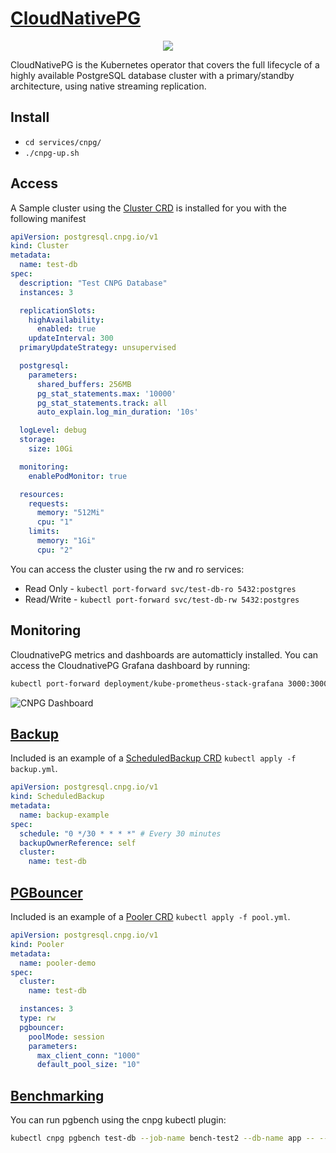 # [CloudNativePG](https://cloudnative-pg.io/)
<p align="center">
  <img src="https://github.com/drogerschariot/gitops-playground/assets/1655964/fea4a793-5f26-4559-881c-572015f01ae0" />
</p>

CloudNativePG is the Kubernetes operator that covers the full lifecycle of a highly available PostgreSQL database cluster with a primary/standby architecture, using native streaming replication.

## Install
- `cd services/cnpg/`
- `./cnpg-up.sh`

## Access
A Sample cluster using the [Cluster CRD](https://github.com/cloudnative-pg/cloudnative-pg/blob/main/config/crd/bases/postgresql.cnpg.io_clusters.yaml) is installed for you with the following manifest

```yaml
apiVersion: postgresql.cnpg.io/v1
kind: Cluster
metadata:
  name: test-db
spec:
  description: "Test CNPG Database"
  instances: 3

  replicationSlots:
    highAvailability:
      enabled: true
    updateInterval: 300
  primaryUpdateStrategy: unsupervised

  postgresql:
    parameters:
      shared_buffers: 256MB
      pg_stat_statements.max: '10000'
      pg_stat_statements.track: all
      auto_explain.log_min_duration: '10s'

  logLevel: debug
  storage:
    size: 10Gi

  monitoring:
    enablePodMonitor: true

  resources:
    requests:
      memory: "512Mi"
      cpu: "1"
    limits:
      memory: "1Gi"
      cpu: "2"
```

You can access the cluster using the rw and ro services: 
- Read Only - `kubectl port-forward svc/test-db-ro 5432:postgres`
- Read/Write - `kubectl port-forward svc/test-db-rw 5432:postgres`

## Monitoring
CloudnativePG metrics and dashboards are automatticly installed. You can access the CloudnativePG Grafana dashboard by running:
```bash
kubectl port-forward deployment/kube-prometheus-stack-grafana 3000:3000 --namespace monitoring
```
![CNPG Dashboard](img)

## [Backup](https://cloudnative-pg.io/documentation/1.16/backup_recovery/)
Included is an example of a [ScheduledBackup CRD](https://github.com/cloudnative-pg/cloudnative-pg/blob/main/config/crd/bases/postgresql.cnpg.io_scheduledbackups.yaml) `kubectl apply -f backup.yml`.

```yaml
apiVersion: postgresql.cnpg.io/v1
kind: ScheduledBackup
metadata:
  name: backup-example
spec:
  schedule: "0 */30 * * * *" # Every 30 minutes
  backupOwnerReference: self
  cluster:
    name: test-db
```

## [PGBouncer](https://cloudnative-pg.io/documentation/1.16/backup_recovery/)
Included is an example of a [Pooler CRD](https://cloudnative-pg.io/documentation/1.15/connection_pooling/) `kubectl apply -f pool.yml`.

```yaml
apiVersion: postgresql.cnpg.io/v1
kind: Pooler
metadata:
  name: pooler-demo
spec:
  cluster:
    name: test-db

  instances: 3
  type: rw
  pgbouncer:
    poolMode: session
    parameters:
      max_client_conn: "1000"
      default_pool_size: "10"
```

## [Benchmarking](https://cloudnative-pg.io/documentation/current/benchmarking/)
You can run pgbench using the cnpg kubectl plugin:

```bash
kubectl cnpg pgbench test-db --job-name bench-test2 --db-name app -- --initialize --scale 300
```
